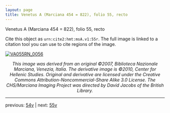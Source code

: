 ```yaml
---
layout: page
title: Venetus A (Marciana 454 = 822), folio 55, recto
---
```


Venetus A (Marciana 454 = 822), folio 55, recto

Cite this object as `urn:cite2:hmt:msA.v1:55r`.  The full image is linked to a citation tool you can use to cite regions of the image.

[![VA055RN_0056](http://www.homermultitext.org/iipsrv?IIIF=/project/homer/pyramidal/deepzoom/hmt/vaimg/2017a/VA055RN_0056.tif/full/800,/0/default.jpg)](http://www.homermultitext.org/ict2/?urn=urn:cite2:hmt:vaimg.2017a:VA055RN_0056) 

<p style="text-align: center; font-style: italic;">This image was derived from an original ©2007, Biblioteca Nazionale Marciana, Venezia, Italia. The derivative image is ©2010, Center for Hellenic Studies. Original and derivative are licensed under the Creative Commons Attribution-Noncommercial-Share Alike 3.0 License. The CHS/Marciana Imaging Project was directed by David Jacobs of the British Library.</p>

---

previous: [54v](../54v/) | next: [55v](../55v/)